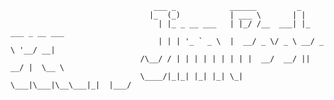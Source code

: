                                     ___ _            ______         _                
                                   |_  (_)           | ___ \       | |               
                                     | |_ _ __ ___   | |_/ /__  ___| |_ ___ _ __ ___ 
                                     | | | '_ ` _ \  |  __/ _ \/ _ \ __/ _ \ '__/ __|
                                 /\__/ / | | | | | | | | |  __/  __/ ||  __/ |  \__ \
                                 \____/|_|_| |_| |_| \_|  \___|\___|\__\___|_|  |___/
